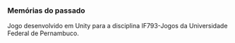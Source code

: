 ### Memórias do passado

Jogo desenvolvido em Unity para a disciplina IF793-Jogos da Universidade Federal de Pernambuco.
